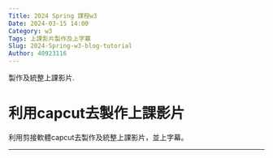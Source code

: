 ```yaml
---
Title: 2024 Spring 課程w3
Date: 2024-03-15 14:00
Category: w3
Tags: 上課影片製作及上字幕
Slug: 2024-Spring-w3-blog-tutorial
Author: 40923116
---
```


製作及統整上課影片.

<!-- PELICAN_END_SUMMARY -->

# 利用capcut去製作上課影片
利用剪接軟體capcut去製作及統整上課影片，並上字幕。

--------